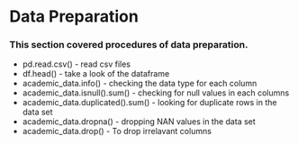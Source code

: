 
<html>
<head>	
<h1>Data Preparation </h1>
</head>
<body>
	
<h3>This section covered procedures of data preparation.</h3>
<ul>
  <li>pd.read.csv() - read csv files</li>
  <li>df.head() - take a look of the dataframe</li>
  <li>academic_data.info() - checking the data type for each column</li>
	<li>academic_data.isnull().sum() - checking for null values in each columns</li>
	<li>academic_data.duplicated().sum() - looking for duplicate rows in the data set</li>
	<li>academic_data.dropna() - dropping NAN values in the data set</li>
	<li>academic_data.drop() - To drop irrelavant columns </li>
</ul>

</body>
</html>

